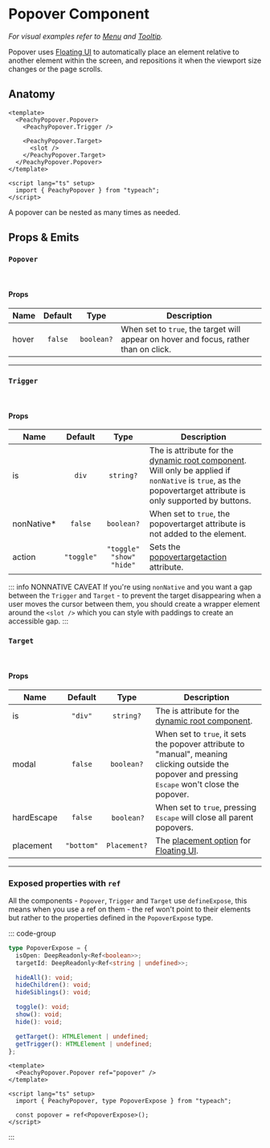 # Popover Component

_For visual examples refer to [Menu](/components/menu) and [Tooltip](/components/tooltip)._

Popover uses [Floating UI](https://floating-ui.com/docs/getting-started) to automatically place an element relative to another element within the screen, and repositions it when the viewport size changes or the page scrolls.

## Anatomy

```vue
<template>
  <PeachyPopover.Popover>
    <PeachyPopover.Trigger />

    <PeachyPopover.Target>
      <slot />
    </PeachyPopover.Target>
  </PeachyPopover.Popover>
</template>

<script lang="ts" setup>
  import { PeachyPopover } from "typeach";
</script>
```

A popover can be nested as many times as needed.

## Props & Emits

### `Popover`

<br />

#### Props

| Name  | Default |    Type    | Description                                                                          |
| ----- | :-----: | :--------: | ------------------------------------------------------------------------------------ |
| hover | `false` | `boolean?` | When set to `true`, the target will appear on hover and focus, rather than on click. |

<hr/>

### `Trigger`

<br />

#### Props

| Name        |  Default   |             Type             | Description                                                                                                                                                                                                                                 |
| ----------- | :--------: | :--------------------------: | ------------------------------------------------------------------------------------------------------------------------------------------------------------------------------------------------------------------------------------------- |
| is          |   `div`    |          `string?`           | The is attribute for the [dynamic root component](https://vuejs.org/guide/essentials/component-basics.html#dynamic-components). Will only be applied if `nonNative` is `true`, as the popovertarget attribute is only supported by buttons. |
| nonNative\* |  `false`   |          `boolean?`          | When set to `true`, the popovertarget attribute is not added to the element.                                                                                                                                                                |
| action      | `"toggle"` | `"toggle"` `"show"` `"hide"` | Sets the [popovertargetaction](https://developer.mozilla.org/en-US/docs/Web/API/HTMLInputElement/popoverTargetAction) attribute.                                                                                                            |

::: info NONNATIVE CAVEAT
If you're using `nonNative` and you want a gap between the `Trigger` and `Target` - to prevent the target disappearing when a user moves the cursor between them, you should create a wrapper element around the `<slot />` which you can style with paddings to create an accessible gap.
:::

### `Target`

<br />

#### Props

| Name       |  Default   |     Type     | Description                                                                                                                                                 |
| ---------- | :--------: | :----------: | ----------------------------------------------------------------------------------------------------------------------------------------------------------- |
| is         |  `"div"`   |  `string?`   | The is attribute for the [dynamic root component](https://vuejs.org/guide/essentials/component-basics.html#dynamic-components).                             |
| modal      |  `false`   |  `boolean?`  | When set to `true`, it sets the popover attribute to "manual", meaning clicking outside the popover and pressing <kbd>Escape</kbd> won't close the popover. |
| hardEscape |  `false`   |  `boolean?`  | When set to `true`, pressing <kbd>Escape</kbd> will close all parent popovers.                                                                              |
| placement  | `"bottom"` | `Placement?` | The [placement option](https://floating-ui.com/docs/tutorial#positioning) for [Floating UI](https://floating-ui.com/docs/tutorial).                         |

<hr/>

### Exposed properties with `ref`

All the components - `Popover`, `Trigger` and `Target` use `defineExpose`, this means when you use a ref on them - the ref won't point to their elements but rather to the properties defined in the `PopoverExpose` type.

::: code-group

```ts [PopoverExpose]
type PopoverExpose = {
  isOpen: DeepReadonly<Ref<boolean>>;
  targetId: DeepReadonly<Ref<string | undefined>>;

  hideAll(): void;
  hideChildren(): void;
  hideSiblings(): void;

  toggle(): void;
  show(): void;
  hide(): void;

  getTarget(): HTMLElement | undefined;
  getTrigger(): HTMLElement | undefined;
};
```

```vue [Usage]
<template>
  <PeachyPopover.Popover ref="popover" />
</template>

<script lang="ts" setup>
  import { PeachyPopover, type PopoverExpose } from "typeach";

  const popover = ref<PopoverExpose>();
</script>
```

:::
